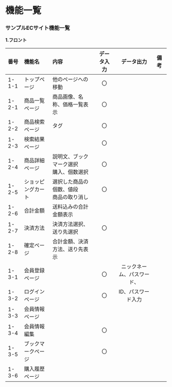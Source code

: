 # 機能一覧
### サンプルECサイト機能一覧
**1.フロント**

|番号|機能名|内容|データ入力|データ出力|備考|
|:---|:---|:---|:---:|:---:|:---|
|1-1-1|トップページ|他のページへの移動|〇|||
|1-2-1|商品一覧ページ|商品画像、名称、価格一覧表示|〇|||
|1-2-2|商品検索ページ|タグ|〇|||
|1-2-3|検索結果ページ||〇|||
|1-2-4|商品詳細ページ|説明文、ブックマーク選択<br>購入、個数選択|〇|||
|1-2-5|ショッピングカート|選択した商品の個数、値段<br>商品の取り消し|〇|||
|1-2-6|合計金額|送料込みの合計金額表示||||
|1-2-7|決済方法|決済方法選択、送り先選択|〇|||
|1-2-8|確定ページ|合計金額、決済方法、送り先表示||||
|1-3-1|会員登録ページ||〇|ニックネーム、パスワード、||
|1-3-2|ログインページ||〇|ID、パスワード入力||
|1-3-3|会員情報ページ|||||
|1-3-4|会員情報編集||〇|||
|1-3-5|ブックマークページ||〇|||
|1-3-6|購入履歴ページ|||||

